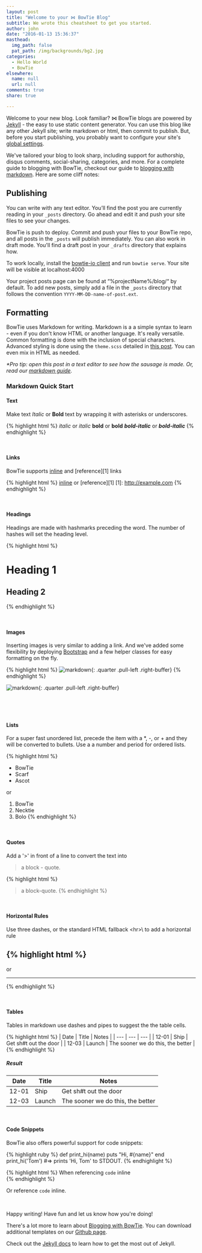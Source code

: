 ```yaml
---
layout: post
title: "Welcome to your ⋈ BowTie Blog"
subtitle: We wrote this cheatsheet to get you started.
author: john
date: "2016-01-13 15:36:37"
masthead:
  img_path: false
  pat_path: /img/backgrounds/bg2.jpg
categories:
  - Hello World
  - BowTie
elsewhere:
  name: null
  url: null
comments: true
share: true

---
```

Welcome to your new blog. Look familiar? ⋈ BowTie blogs are powered by [Jekyll][jekyll] - the easy to use static content generator. You can use this blog like any other Jekyll site; write markdown or html, then commit to publish. But, before you start publishing, you probably want to configure your site's [global settings](https://bowtie.io/help/bowtie-site-configuration/).

We've tailored your blog to look sharp, including support for authorship, disqus comments, social-sharing, categories, and more. For a complete guide to blogging with BowTie, checkout our guide to [blogging with markdown](https://bowtie.io/help/blogging-with-bowtie/). Here are some cliff notes:

## Publishing

You can write with any text editor. You’ll find the post you are currently reading in your `_posts` directory. Go ahead and edit it and push your site files to see your changes.

BowTie is push to deploy. Commit and push your files to your BowTie repo, and all posts in the `_posts` will publish immediately. You can also work in draft mode. You'll find a draft post in your `_drafts` directory that explains how.

To work locally, install the [bowtie-io client]() and run `bowtie serve`. Your site will be visible at localhost:4000

Your project posts page can be found at “%projectName%/blog/“ by default. To add new posts, simply add a file in the `_posts` directory that follows the convention `YYYY-MM-DD-name-of-post.ext`.

## Formatting

BowTie uses Markdown for writing. Markdown is a a simple syntax to learn - even if you don't know HTML or another language. It's really versatile. Common formatting is done with the inclusion of special characters. Advanced styling is done using the `theme.scss` detailed in [this post](https://bowtie.io/news/style-customize-bowtie-frontend/). You can even mix in HTML as needed.

_*Pro tip: open this post in a text editor to see how the sausage is made. Or, read our [markdown guide](https://bowtie.io/news/blogging-with-bowtie/)._

### Markdown Quick Start

#### Text

Make text _Italic_ or **Bold** text by wrapping it with asterisks or underscores.

{% highlight html %}
*italic* or _italic_
**bold** or __bold__
***bold-italic*** or ___bold-italic___
{% endhighlight %}


&nbsp;

#### Links

BowTie supports [inline](http://example.com) and [reference][1] links

{% highlight html %}
[inline](http://example.com)
or
[reference][1]
[1]: http://example.com
{% endhighlight %}


&nbsp;

#### Headings

Headings are made with hashmarks preceding the word. The number of hashes will set the heading level.  

{% highlight html %}
# Heading 1
## Heading 2
{% endhighlight %}

&nbsp;

#### Images

Inserting images is very similar to adding a link. And we've added some flexibility by deploying [Bootstrap](https://getbootstrap.com) and a few helper classes for easy formatting on the fly.

{% highlight html %}
![markdown](https://bowtie.io/img/markdown.png "Markdown Mofo! Do you speak it?"){: .quarter .pull-left .right-buffer}
{% endhighlight %}

![markdown](https://bowtie.io/img/markdown.png "Markdown Mofo! Do you speak it?"){: .quarter .pull-left .right-buffer}

<div class="clearfix">&nbsp;</div>


&nbsp;

#### Lists

For a super fast unordered list, precede the item with a *, -, or + and they will be converted to bullets. Use a a number and period for ordered lists.

{% highlight html %}
* BowTie
* Scarf
* Ascot

or

1. BowTie
2. Necktie
3. Bolo
{% endhighlight %}


&nbsp;

#### Quotes

Add a '>' in front of a line to convert the text into

> a block - quote.

{% highlight html %}
> a block-quote.
{% endhighlight %}



&nbsp;

#### Horizontal Rules

Use three dashes, or the standard HTML fallback \<hr>\ to add a horizontal rule

{% highlight html %}
---
or
<hr>
{% endhighlight %}


&nbsp;

####  Tables

Tables in markdown use dashes and pipes to suggest the the table cells.

{% highlight html %}
| Date | Title | Notes |
| ---  | --- | --- |
| 12-01 | Ship | Get sh#t out the door |
| 12-03 | Launch | The sooner we do this, the better |
{% endhighlight %}

##### Result

| Date | Title | Notes |
| ---  | --- | --- |
| 12-01 | Ship | Get sh#t out the door |
| 12-03 | Launch | The sooner we do this, the better |

&nbsp;

####  Code Snippets

BowTie also offers powerful support for code snippets:

{% highlight ruby %}
def print_hi(name)
  puts "Hi, #{name}"
end
print_hi('Tom')
#=> prints 'Hi, Tom' to STDOUT.
{% endhighlight %}

{% highlight html %}
When referencing `code` inline  
{% endhighlight %}

Or reference `code` inline.  

&nbsp;


Happy writing! Have fun and let us know how you're doing!

There's a lot more to learn about [Blogging with BowTie](https://bowtie.io/help/blogging-with-bowtie/). You can download additional templates on our [Github page](https://github.com/bowtie-io).

Check out the [Jekyll docs][jekyll] to learn how to get the most out of Jekyll.

[jekyll]:      http://jekyllrb.com
